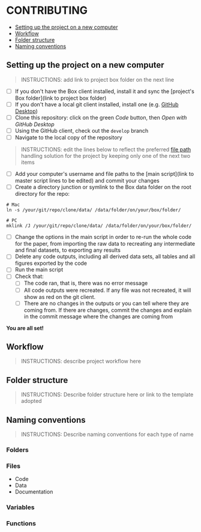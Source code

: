 # CONTRIBUTING

- [Setting up the project on a new computer](https://github.com/DevInnovationLab/dil-template-repo/edit/contributing/CONTRIBUTING.md#setting-up-the-project-on-a-new-computer)
- [Workflow](https://github.com/DevInnovationLab/dil-template-repo/edit/contributing/CONTRIBUTING.md#workflow)
- [Folder structure](https://github.com/DevInnovationLab/dil-template-repo/edit/contributing/CONTRIBUTING.md#folder-structure)
- [Naming conventions](https://github.com/DevInnovationLab/dil-template-repo/edit/contributing/CONTRIBUTING.md#naming-conventions)

## Setting up the project on a new computer

> INSTRUCTIONS: add link to project box folder on the next line
- [ ] If you don't have the Box client installed, install it and sync the [project's Box folder](link to project box folder)
- [ ] If you don't have a local git client installed, install one (e.g. [GitHub Desktop](https://desktop.github.com/))
- [ ] Clone this repository: click on the green *Code* button, then *Open with GitHub Desktop* 
- [ ] Using the GitHub client, check out the `develop` branch
- [ ] Navigate to the local copy of the repository 
> INSTRUCTIONS: edit the lines below to reflect the preferred [file path](https://dimewiki.worldbank.org/File_path) handling solution for the project by keeping only one of the next two items
- [ ] Add your computer's username and file paths to the [main script](link to master script lines to be edited) and commit your changes
- [ ] Create a directory junction or symlink to the Box data folder on the root directory for the repo:
```
# Mac
ln -s /your/git/repo/clone/data/ /data/folder/on/your/box/folder/

# PC
mklink /J /your/git/repo/clone/data/ /data/folder/on/your/box/folder/
```
- [ ] Change the options in the main script in order to re-run the whole code for the paper, from importing the raw data to recreating any intermediate and final datasets, to exporting any results
- [ ] Delete any code outputs, including all derived data sets, all tables and all figures exported by the code
- [ ] Run the main script
- [ ] Check that:
  - [ ] The code ran, that is, there was no error message
  - [ ] All code outputs were recreated. If any file was not recreated, it will show as red on the git client.
  - [ ] There are no changes in the outputs or you can tell where they are coming from. If there are changes, commit the changes and explain in the commit message where the changes are coming from

**You are all set!**

## Workflow

> INSTRUCTIONS: describe project workflow here

## Folder structure

> INSTRUCTIONS: Describe folder structure here or link to the template adopted

## Naming conventions

> INSTRUCTIONS: Describe naming conventions for each type of name

### Folders

### Files

- Code
- Data
- Documentation

### Variables

### Functions

